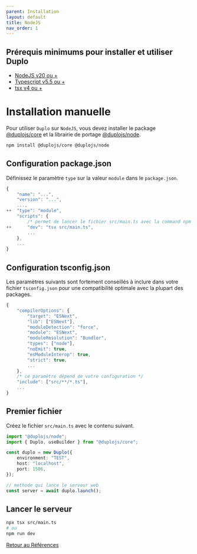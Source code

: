 ```yaml
---
parent: Installation
layout: default
title: NodeJS
nav_order: 1
---
```


## Prérequis minimums pour installer et utiliser Duplo
- [NodeJS v20 ou +](https://nodejs.org/fr/blog/release/v20.0.0)
- [Typescript v5.5 ou +](https://www.typescriptlang.org/docs/handbook/release-notes/typescript-5-5.html)
- [tsx v4 ou +](https://www.npmjs.com/package/tsx)

# Installation manuelle
Pour utiliser `Duplo` sur `NodeJS`, vous devez installer le package [@duplojs/core](https://github.com/duplojs/core) et la librairie de portage [@duplojs/node](https://github.com/duplojs/node).
```bash
npm install @duplojs/core @duplojs/node
```

## Configuration package.json
Définissez le paramètre `type` sur la valeur `module` dans le `package.json`.

```js
{
    "name": "...",
    "version": "...",
    ...,
++  "type": "module",
    "scripts": {
        /* permet de lancer le fichier src/main.ts avec la command npm run dev */
++      "dev": "tsx src/main.ts", 
        ...
    },
    ...
}
```

## Configuration tsconfig.json
Les paramètres suivants sont fortement conseillés à inclure dans votre fichier `tsconfig.json` pour une compatibilité optimale avec la plupart des packages.

```js
{
    "compilerOptions": {
        "target": "ESNext",
        "lib": ["ESNext"], 
        "moduleDetection": "force",
        "module": "ESNext",
        "moduleResolution": "Bundler",           
        "types": ["node"],
        "noEmit": true,
        "esModuleInterop": true,
        "strict": true,
        ...
    },
    /* ce paramètre dépend de votre configuration */
    "include": ["src/**/*.ts"], 
    ...
}
```

## Premier fichier
Créez le fichier `src/main.ts` avec le contenu suivant.

```ts
import "@duplojs/node";
import { Duplo, useBuilder } from "@duplojs/core";

const duplo = new Duplo({
    environment: "TEST",
    host: "localhost",
    port: 1506,
});

// methode qui lance le serveur web
const server = await duplo.launch();
```

## Lancer le serveur
```bash
npx tsx src/main.ts
# ou
npm run dev
```


[Retour au Références](../..)